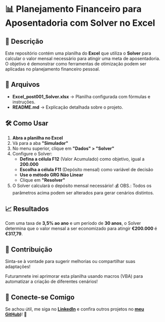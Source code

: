 # 📊 Planejamento Financeiro para Aposentadoria com Solver no Excel

## 📌 Descrição
Este repositório contém uma planilha do **Excel** que utiliza o **Solver** para calcular o valor mensal necessário para atingir uma meta de aposentadoria. O objetivo é demonstrar como ferramentas de otimização podem ser aplicadas no planejamento financeiro pessoal.

## 📂 Arquivos
- **Excel_post001_Solver.xlsx** → Planilha configurada com fórmulas e instruções.
- **README.md** → Explicação detalhada sobre o projeto.

## 🛠️ Como Usar
1. **Abra a planilha no Excel**
2. Vá para a aba **"Simulador"**
3. No menu superior, clique em **"Dados" > "Solver"**
4. Configure o Solver:
   - **Defina a célula F12** (Valor Acumulado) como objetivo, igual a **200.000**
   - **Escolha a célula F11** (Depósito mensal) como variável de decisão
   - **Use o método GRG Não Linear**
   - Clique em **"Resolver"**
5. O Solver calculará o depósito mensal necessário! 💰
OBS.: Todos os parâmetros acima podem ser alterados para gerar cenários distintos.

## 📈 Resultados
Com uma taxa de **3,5% ao ano** e um período de **30 anos**, o Solver determina que o valor mensal a ser economizado para atingir **€200.000** é **€317,79**.

## 📢 Contribuição
Sinta-se à vontade para sugerir melhorias ou compartilhar suas adaptações!

Futuramnete irei aprimorar esta planilha usando macros (VBA) para automatizar a criação de diferentes cenários!

## 🔗 Conecte-se Comigo
Se achou útil, me siga no **[LinkedIn](https://www.linkedin.com/)** e confira outros projetos no **[meu GitHub](https://github.com/raphaelmuzzi/DataScience-Analytics))**! 🚀
